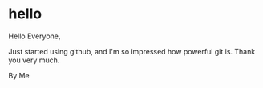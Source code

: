 # hello

Hello Everyone,

Just started using github, and I'm so impressed how powerful git is.
Thank you very much.

By Me

